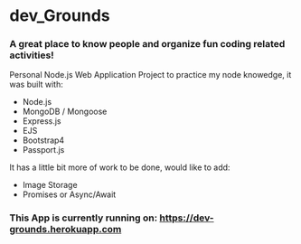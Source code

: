 # dev_Grounds
### A great place to know people and organize fun coding related activities!

Personal Node.js Web Application Project to practice my node knowedge, it was built with:

- Node.js
- MongoDB / Mongoose
- Express.js
- EJS
- Bootstrap4 
- Passport.js

It has a little bit more of work to be done, would like to add:

- Image Storage
- Promises or Async/Await

### This App is currently running on: https://dev-grounds.herokuapp.com
